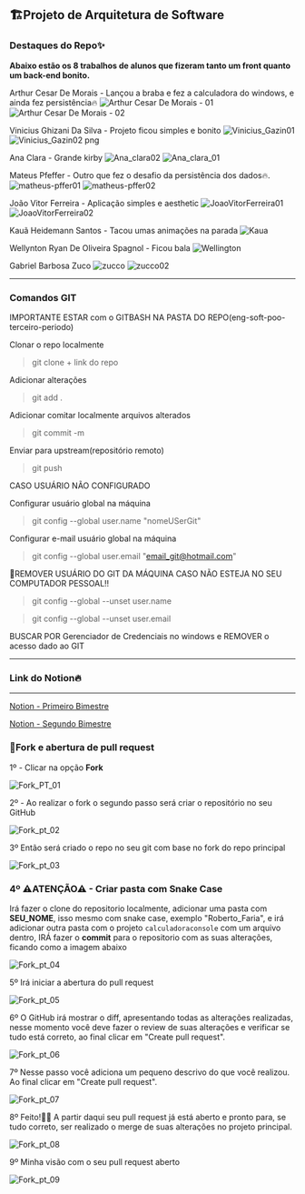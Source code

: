 ## 🏗Projeto de Arquitetura de Software

### Destaques do Repo✨

**Abaixo estão os 8 trabalhos de alunos que fizeram tanto um front quanto um back-end bonito.**

Arthur Cesar De Morais - Lançou a braba e fez a calculadora do windows, e ainda fez persistência🔥
![Arthur Cesar De Morais - 01](https://github.com/Sandrolaxx/eng-soft-arch-quarto-periodo-turma-c/assets/61207420/c672704b-0552-4310-b790-7800831970e1)
![Arthur Cesar De Morais - 02](https://github.com/Sandrolaxx/eng-soft-arch-quarto-periodo-turma-c/assets/61207420/432d743c-e74f-4a61-8d37-fdbe6f8ca985)

Vinicius Ghizani Da Silva - Projeto ficou simples e bonito
![Vinicius_Gazin01](https://github.com/Sandrolaxx/eng-soft-arch-quarto-periodo-turma-c/assets/61207420/4f1ccad6-faa0-4b15-b15f-4fba7fae25c1)
![Vinicius_Gazin02 png](https://github.com/Sandrolaxx/eng-soft-arch-quarto-periodo-turma-c/assets/61207420/67860afb-a1dc-4059-95cd-569e77c37537)

Ana Clara - Grande kirby
![Ana_clara02](https://github.com/Sandrolaxx/eng-soft-arch-quarto-periodo-turma-c/assets/61207420/91a748c6-b754-4bdb-9ee0-9cb96433afa0)
![Ana_clara_01](https://github.com/Sandrolaxx/eng-soft-arch-quarto-periodo-turma-c/assets/61207420/70e3db7d-6271-45fb-82d9-d207232e8224)

Mateus Pfeffer - Outro que fez o desafio da persistência dos dados🔥.
![matheus-pffer01](https://github.com/Sandrolaxx/eng-soft-arch-quarto-periodo-turma-c/assets/61207420/2dc0e98a-5390-4835-b383-e0f877b00bca)
![matheus-pffer02](https://github.com/Sandrolaxx/eng-soft-arch-quarto-periodo-turma-c/assets/61207420/9677f123-4096-4c15-b1da-6939d18ec611)

João Vitor Ferreira - Aplicação simples e aesthetic
![JoaoVitorFerreira01](https://github.com/Sandrolaxx/eng-soft-arch-quarto-periodo-turma-c/assets/61207420/204796e7-a209-493b-b6f1-663c9c4f24f5)
![JoaoVitorFerreira02](https://github.com/Sandrolaxx/eng-soft-arch-quarto-periodo-turma-c/assets/61207420/917153be-e61f-4502-adba-19c0987f89e5)

Kauã Heidemann Santos - Tacou umas animações na parada
![Kaua](https://github.com/Sandrolaxx/eng-soft-arch-quarto-periodo-turma-c/assets/61207420/d8cedf96-085b-4b04-bde7-5f8f22f645e2)

Wellynton Ryan De Oliveira Spagnol - Ficou bala
![Wellington](https://github.com/Sandrolaxx/eng-soft-arch-quarto-periodo-turma-c/assets/61207420/cdef536c-1284-4033-915f-ba54868c9787)

Gabriel Barbosa Zuco
![zucco](https://github.com/Sandrolaxx/eng-soft-arch-quarto-periodo-turma-c/assets/61207420/ec50d5a7-56a7-42f8-9a9e-7e93081bed1c)
![zucco02](https://github.com/Sandrolaxx/eng-soft-arch-quarto-periodo-turma-c/assets/61207420/fb166965-a56d-4897-bc5e-041c01173ea1)

---

### Comandos GIT

IMPORTANTE ESTAR com o GITBASH NA PASTA DO REPO(eng-soft-poo-terceiro-periodo)

Clonar o repo localmente
> git clone + link do repo

Adicionar alterações
> git add .

Adicionar comitar localmente arquivos alterados
> git commit -m

Enviar para upstream(repositório remoto)
> git push

CASO USUÁRIO NÃO CONFIGURADO

Configurar usuário global na máquina
> git config --global user.name "nomeUSerGit"

Configurar e-mail usuário global na máquina
> git config --global user.email "email_git@hotmail.com"

🚧REMOVER USUÁRIO DO GIT DA MÁQUINA CASO NÃO ESTEJA NO SEU COMPUTADOR PESSOAL!!

> git config --global --unset user.name

> git config --global --unset user.email

BUSCAR POR Gerenciador de Credenciais no windows e REMOVER o acesso dado ao GIT

---

### Link do Notion🔥

---

[Notion - Primeiro Bimestre](https://maze-leaf-ed4.notion.site/Primeiro-Bimestre-013e0180341e4a73b3ba2d1768fca330?pvs=4)

[Notion - Segundo Bimestre](https://maze-leaf-ed4.notion.site/Segundo-Bimestre-5db57c6301db4170aa0f5e5ca0efe79c?pvs=4)

### 🍴Fork e abertura de pull request

1º - Clicar na opção **Fork**

![Fork_PT_01](https://github.com/Sandrolaxx/eng-soft-arch-quarto-periodo-turma-b/assets/61207420/1eccb15a-f3ad-4355-ab16-f1b0fb244cbd)

2º - Ao realizar o fork o segundo passo será criar o repositório no seu GitHub

![Fork_pt_02](https://github.com/Sandrolaxx/eng-soft-arch-quarto-periodo-turma-b/assets/61207420/4e06b579-5aef-4b1d-9281-8622895a561b)

3º Então será criado o repo no seu git com base no fork do repo principal

![Fork_pt_03](https://github.com/Sandrolaxx/eng-soft-arch-quarto-periodo-turma-b/assets/61207420/23b2c306-cacb-4439-aa72-28eb3c8efad3)

### 4º ⚠ATENÇÃO⚠ - Criar pasta com Snake Case 
Irá fazer o clone do repositorio localmente, adicionar uma pasta com **SEU_NOME**, isso mesmo com snake case, exemplo "Roberto_Faria", e irá adicionar outra pasta com o projeto `calculadoraconsole` com um arquivo dentro, IRÁ fazer o **commit** para o repositorio com as suas alterações, ficando como a imagem abaixo

![Fork_pt_04](https://github.com/Sandrolaxx/eng-soft-poo-terceiro-periodo/assets/61207420/3cb2f88e-8474-4458-9bb8-9ca0ddbb4962)

5º Irá iniciar a abertura do pull request

![Fork_pt_05](https://github.com/Sandrolaxx/eng-soft-arch-quarto-periodo-turma-b/assets/61207420/0dc4d467-a7a5-41db-ad5d-26db22e64efd)

6º O GitHub irá mostrar o diff, apresentando todas as alterações realizadas, nesse momento você deve fazer o review de suas alterações e verificar se tudo está correto, ao final clicar em "Create pull request".

![Fork_pt_06](https://github.com/Sandrolaxx/eng-soft-arch-quarto-periodo-turma-b/assets/61207420/e00b9d29-eef3-4b7d-b62e-dcf2ea6fef81)

7º Nesse passo você adiciona um pequeno descrivo do que você realizou. Ao final clicar em "Create pull request".

![Fork_pt_07](https://github.com/Sandrolaxx/eng-soft-arch-quarto-periodo-turma-b/assets/61207420/86dde404-55cc-4174-a863-50c61aa392ea)

8º Feito!🥳🎉 A partir daqui seu pull request já está aberto e pronto para, se tudo correto, ser realizado o merge de suas alterações no projeto principal.

![Fork_pt_08](https://github.com/Sandrolaxx/eng-soft-arch-quarto-periodo-turma-b/assets/61207420/8659495a-125d-4837-9d0a-49f9c5975f8a)

9º Minha visão com o seu pull request aberto

![Fork_pt_09](https://github.com/Sandrolaxx/eng-soft-arch-quarto-periodo-turma-b/assets/61207420/35e64864-2e65-49e2-890d-0c6ac573e008)